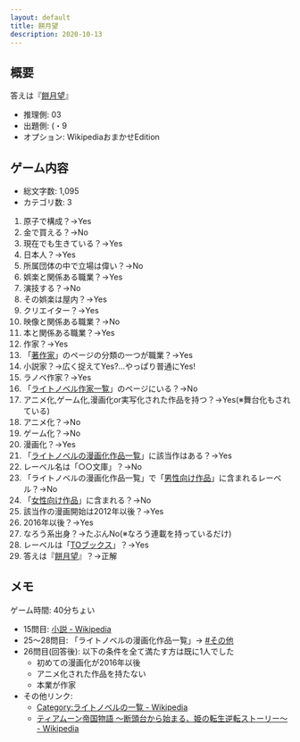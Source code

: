 ```yaml
---
layout: default
title: 餅月望
description: 2020-10-13
---
```


## 概要

答えは『[餅月望](https://ja.wikipedia.org/wiki/%E9%A4%85%E6%9C%88%E6%9C%9B)』

- 推理側: 03
- 出題側: (・9
- オプション: WikipediaおまかせEdition

## ゲーム内容

- 総文字数: 1,095
- カテゴリ数: 3

1. 原子で構成？→Yes
2. 金で買える？→No
3. 現在でも生きている？→Yes
4. 日本人？→Yes
5. 所属団体の中で立場は偉い？→No
6. 娯楽と関係ある職業？→Yes
7. 演技する？→No
8. その娯楽は屋内？→Yes
9. クリエイター？→Yes
10. 映像と関係ある職業？→No
11. 本と関係ある職業？→Yes
12. 作家？→Yes
13. 「[著作家](https://ja.wikipedia.org/wiki/%E8%91%97%E4%BD%9C%E5%AE%B6)」のページの分類の一つが職業？→Yes
14. 小説家？→広く捉えてYes?…やっぱり普通にYes!
15. ラノベ作家？→Yes
16. 「[ライトノベル作家一覧](https://ja.wikipedia.org/wiki/%E3%83%A9%E3%82%A4%E3%83%88%E3%83%8E%E3%83%99%E3%83%AB%E4%BD%9C%E5%AE%B6%E4%B8%80%E8%A6%A7)」のページにいる？→No
17. アニメ化,ゲーム化,漫画化or実写化された作品を持つ？→Yes(※舞台化もされている)
18. アニメ化？→No
19. ゲーム化？→No
20. 漫画化？→Yes
21. 「[ライトノベルの漫画化作品一覧](https://ja.wikipedia.org/wiki/%E3%83%A9%E3%82%A4%E3%83%88%E3%83%8E%E3%83%99%E3%83%AB%E3%81%AE%E6%BC%AB%E7%94%BB%E5%8C%96%E4%BD%9C%E5%93%81%E4%B8%80%E8%A6%A7)」に該当作はある？→Yes
22. レーベル名は「○○文庫」？→No
23. 「ライトノベルの漫画化作品一覧」で「[男性向け作品](https://ja.wikipedia.org/wiki/%E3%83%A9%E3%82%A4%E3%83%88%E3%83%8E%E3%83%99%E3%83%AB%E3%81%AE%E6%BC%AB%E7%94%BB%E5%8C%96%E4%BD%9C%E5%93%81%E4%B8%80%E8%A6%A7#%E7%94%B7%E6%80%A7%E5%90%91%E3%81%91%E4%BD%9C%E5%93%81)」に含まれるレーベル？→No
24. 「[女性向け作品](https://ja.wikipedia.org/wiki/%E3%83%A9%E3%82%A4%E3%83%88%E3%83%8E%E3%83%99%E3%83%AB%E3%81%AE%E6%BC%AB%E7%94%BB%E5%8C%96%E4%BD%9C%E5%93%81%E4%B8%80%E8%A6%A7#%E5%A5%B3%E6%80%A7%E5%90%91%E3%81%91%E4%BD%9C%E5%93%81)」に含まれる？→No
25. 該当作の漫画開始は2012年以後？→Yes
26. 2016年以後？→Yes
27. なろう系出身？→たぶんNo(※なろう連載を持っているだけ)
28. レーベルは「[TOブックス](https://ja.wikipedia.org/wiki/%E3%83%A9%E3%82%A4%E3%83%88%E3%83%8E%E3%83%99%E3%83%AB%E3%81%AE%E6%BC%AB%E7%94%BB%E5%8C%96%E4%BD%9C%E5%93%81%E4%B8%80%E8%A6%A7#TO%E3%83%96%E3%83%83%E3%82%AF%E3%82%B9)」？→Yes
29. 答えは『[餅月望](https://ja.wikipedia.org/wiki/%E9%A4%85%E6%9C%88%E6%9C%9B)』？→正解

## メモ

ゲーム時間: 40分ちょい

- 15問目: [小説 - Wikipedia](https://ja.wikipedia.org/wiki/%E5%B0%8F%E8%AA%AC)
- 25～28問目: 「ライトノベルの漫画化作品一覧」→ [#その他](https://ja.wikipedia.org/wiki/%E3%83%A9%E3%82%A4%E3%83%88%E3%83%8E%E3%83%99%E3%83%AB%E3%81%AE%E6%BC%AB%E7%94%BB%E5%8C%96%E4%BD%9C%E5%93%81%E4%B8%80%E8%A6%A7#%E3%81%9D%E3%81%AE%E4%BB%96)  
- 26問目(回答後): 以下の条件を全て満たす方は既に1人でした
  - 初めての漫画化が2016年以後
  - アニメ化された作品を持たない
  - 本業が作家
- その他リンク:
  - [Category:ライトノベルの一覧 - Wikipedia](https://ja.wikipedia.org/wiki/Category:%E3%83%A9%E3%82%A4%E3%83%88%E3%83%8E%E3%83%99%E3%83%AB%E3%81%AE%E4%B8%80%E8%A6%A7)
  - [ティアムーン帝国物語 〜断頭台から始まる、姫の転生逆転ストーリー〜 - Wikipedia](https://ja.wikipedia.org/wiki/%E3%83%86%E3%82%A3%E3%82%A2%E3%83%A0%E3%83%BC%E3%83%B3%E5%B8%9D%E5%9B%BD%E7%89%A9%E8%AA%9E_%E3%80%9C%E6%96%AD%E9%A0%AD%E5%8F%B0%E3%81%8B%E3%82%89%E5%A7%8B%E3%81%BE%E3%82%8B%E3%80%81%E5%A7%AB%E3%81%AE%E8%BB%A2%E7%94%9F%E9%80%86%E8%BB%A2%E3%82%B9%E3%83%88%E3%83%BC%E3%83%AA%E3%83%BC%E3%80%9C)
